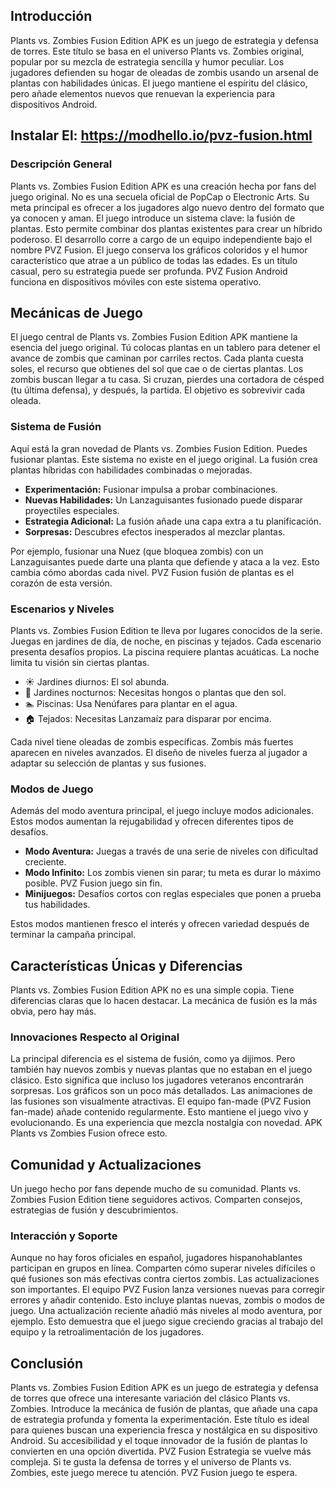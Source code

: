 
## Introducción

Plants vs. Zombies Fusion Edition APK es un juego de estrategia y defensa de torres. Este título se basa en el universo Plants vs. Zombies original, popular por su mezcla de estrategia sencilla y humor peculiar. Los jugadores defienden su hogar de oleadas de zombis usando un arsenal de plantas con habilidades únicas. El juego mantiene el espíritu del clásico, pero añade elementos nuevos que renuevan la experiencia para dispositivos Android.

## Instalar El: https://modhello.io/pvz-fusion.html

### Descripción General

Plants vs. Zombies Fusion Edition APK es una creación hecha por fans del juego original. No es una secuela oficial de PopCap o Electronic Arts. Su meta principal es ofrecer a los jugadores algo nuevo dentro del formato que ya conocen y aman. El juego introduce un sistema clave: la fusión de plantas. Esto permite combinar dos plantas existentes para crear un híbrido poderoso. El desarrollo corre a cargo de un equipo independiente bajo el nombre PVZ Fusion. El juego conserva los gráficos coloridos y el humor característico que atrae a un público de todas las edades. Es un título casual, pero su estrategia puede ser profunda. PVZ Fusion Android funciona en dispositivos móviles con este sistema operativo.

## Mecánicas de Juego

El juego central de Plants vs. Zombies Fusion Edition APK mantiene la esencia del juego original. Tú colocas plantas en un tablero para detener el avance de zombis que caminan por carriles rectos. Cada planta cuesta soles, el recurso que obtienes del sol que cae o de ciertas plantas. Los zombis buscan llegar a tu casa. Si cruzan, pierdes una cortadora de césped (tu última defensa), y después, la partida. El objetivo es sobrevivir cada oleada.

### Sistema de Fusión

Aquí está la gran novedad de Plants vs. Zombies Fusion Edition. Puedes fusionar plantas. Este sistema no existe en el juego original. La fusión crea plantas híbridas con habilidades combinadas o mejoradas.

*   **Experimentación:** Fusionar impulsa a probar combinaciones.
*   **Nuevas Habilidades:** Un Lanzaguisantes fusionado puede disparar proyectiles especiales.
*   **Estrategia Adicional:** La fusión añade una capa extra a tu planificación.
*   **Sorpresas:** Descubres efectos inesperados al mezclar plantas.

Por ejemplo, fusionar una Nuez (que bloquea zombis) con un Lanzaguisantes puede darte una planta que defiende y ataca a la vez. Esto cambia cómo abordas cada nivel. PVZ Fusion fusión de plantas es el corazón de esta versión.

### Escenarios y Niveles

Plants vs. Zombies Fusion Edition te lleva por lugares conocidos de la serie. Juegas en jardines de día, de noche, en piscinas y tejados. Cada escenario presenta desafíos propios. La piscina requiere plantas acuáticas. La noche limita tu visión sin ciertas plantas.

*   ☀ Jardines diurnos: El sol abunda.
*   🌙 Jardines nocturnos: Necesitas hongos o plantas que den sol.
*   🏊 Piscinas: Usa Nenúfares para plantar en el agua.
*   🏠 Tejados: Necesitas Lanzamaíz para disparar por encima.

Cada nivel tiene oleadas de zombis específicas. Zombis más fuertes aparecen en niveles avanzados. El diseño de niveles fuerza al jugador a adaptar su selección de plantas y sus fusiones.

### Modos de Juego

Además del modo aventura principal, el juego incluye modos adicionales. Estos modos aumentan la rejugabilidad y ofrecen diferentes tipos de desafíos.

*   **Modo Aventura:** Juegas a través de una serie de niveles con dificultad creciente.
*   **Modo Infinito:** Los zombis vienen sin parar; tu meta es durar lo máximo posible. PVZ Fusion juego sin fin.
*   **Minijuegos:** Desafíos cortos con reglas especiales que ponen a prueba tus habilidades.

Estos modos mantienen fresco el interés y ofrecen variedad después de terminar la campaña principal.

## Características Únicas y Diferencias

Plants vs. Zombies Fusion Edition APK no es una simple copia. Tiene diferencias claras que lo hacen destacar. La mecánica de fusión es la más obvia, pero hay más.

### Innovaciones Respecto al Original

La principal diferencia es el sistema de fusión, como ya dijimos. Pero también hay nuevos zombis y nuevas plantas que no estaban en el juego clásico. Esto significa que incluso los jugadores veteranos encontrarán sorpresas. Los gráficos son un poco más detallados. Las animaciones de las fusiones son visualmente atractivas. El equipo fan-made (PVZ Fusion fan-made) añade contenido regularmente. Esto mantiene el juego vivo y evolucionando. Es una experiencia que mezcla nostalgia con novedad. APK Plants vs Zombies Fusion ofrece esto.

## Comunidad y Actualizaciones

Un juego hecho por fans depende mucho de su comunidad. Plants vs. Zombies Fusion Edition tiene seguidores activos. Comparten consejos, estrategias de fusión y descubrimientos.

### Interacción y Soporte

Aunque no hay foros oficiales en español, jugadores hispanohablantes participan en grupos en línea. Comparten cómo superar niveles difíciles o qué fusiones son más efectivas contra ciertos zombis. Las actualizaciones son importantes. El equipo PVZ Fusion lanza versiones nuevas para corregir errores y añadir contenido. Esto incluye plantas nuevas, zombis o modos de juego. Una actualización reciente añadió más niveles al modo aventura, por ejemplo. Esto demuestra que el juego sigue creciendo gracias al trabajo del equipo y la retroalimentación de los jugadores.

## Conclusión

Plants vs. Zombies Fusion Edition APK es un juego de estrategia y defensa de torres que ofrece una interesante variación del clásico Plants vs. Zombies. Introduce la mecánica de fusión de plantas, que añade una capa de estrategia profunda y fomenta la experimentación. Este título es ideal para quienes buscan una experiencia fresca y nostálgica en su dispositivo Android. Su accesibilidad y el toque innovador de la fusión de plantas lo convierten en una opción divertida. PVZ Fusion Estrategia se vuelve más compleja. Si te gusta la defensa de torres y el universo de Plants vs. Zombies, este juego merece tu atención. PVZ Fusion juego te espera.
